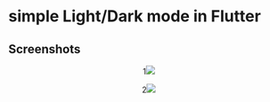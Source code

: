 # simple Light/Dark mode in Flutter



## Screenshots
<p align= "center">
1<img src="https://i.ibb.co/tqfnPkv/1.jpg">
<p align= "center">
2<img src="https://i.ibb.co/7SgQyDG/2.jpg">
